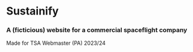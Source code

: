# Sustainify
### A (ficticious) website for a commercial spaceflight company

Made for TSA Webmaster (PA) 2023/24
#

